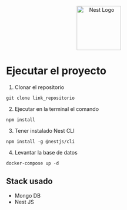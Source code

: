 <p align="center">
  <a href="http://nestjs.com/" target="blank"><img src="https://nestjs.com/img/logo-small.svg" width="120" alt="Nest Logo" /></a>
</p>


# Ejecutar el proyecto

1. Clonar el repositorio
```
git clone link_repositorio
```

2. Ejecutar en la terminal el comando
```
npm install
```

3. Tener instalado Nest CLI
```
npm install -g @nestjs/cli
``` 

4. Levantar la base de datos
```
docker-compose up -d
```


## Stack usado
* Mongo DB
* Nest JS
